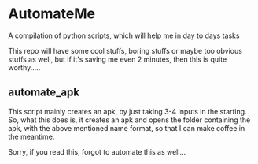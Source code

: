 # AutomateMe
A compilation of python scripts, which will help me in day to days tasks

This repo will have some cool stuffs, boring stuffs or maybe too obvious stuffs as well, but if it's saving me even 2 minutes, then this is quite worthy.....

## automate_apk
This script mainly creates an apk, by just taking 3-4 inputs in the starting.
So, what this does is, it creates an apk and opens the folder containing the apk, with the above mentioned name format, so that I can make coffee in the meantime.

Sorry, if you read this, forgot to automate this as well...
